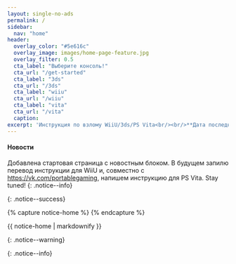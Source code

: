 ```yaml
---
layout: single-no-ads
permalink: /
sidebar:
  nav: "home"
header:
  overlay_color: "#5e616c"
  overlay_image: images/home-page-feature.jpg
  overlay_filter: 0.5
  cta_label: "Выберите консоль!"
  cta_url: "/get-started"
  cta_label: "3ds"
  cta_url: "/3ds"
  cta_label: "wiiu"
  cta_url: "/wiiu"
  cta_label: "vita"
  cta_url: "/vita"
  caption:
excerpt: 'Инструкция по взлому WiiU/3ds/PS Vita<br/><br/>**Дата последнего обновления: 05.03.2017<br/><br/>**'
---
```

#### <a name="what_hombrw" />Новости

Добавлена стартовая страница с новостным блоком. В будущем запилю перевод инструкции для WiiU и, совместно с https://vk.com/portablegaming, напишем инструкцию для PS Vita. Stay tuned!
{: .notice--info}

{: .notice--success}

{% capture notice-home %}
{% endcapture %}

<div class="notice--danger">{{ notice-home | markdownify }}</div>

{: .notice--warning}

{: .notice--info}


